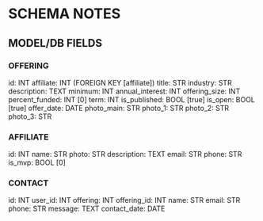# SCHEMA NOTES

## MODEL/DB FIELDS

### OFFERING
id: INT
affiliate: INT (FOREIGN KEY [affiliate])
title: STR
industry: STR
description: TEXT
minimum: INT
annual_interest: INT
offering_size: INT
percent_funded: INT [0]
term: INT
is_published: BOOL [true]
is_open: BOOL [true]
offer_date: DATE
photo_main: STR
photo_1: STR
photo_2: STR
photo_3: STR



### AFFILIATE
id: INT
name: STR
photo: STR
description: TEXT
email: STR
phone: STR
is_mvp: BOOL [0]



### CONTACT
id: INT
user_id: INT
offering: INT
offering_id: INT
name: STR
email: STR
phone: STR
message: TEXT
contact_date: DATE



